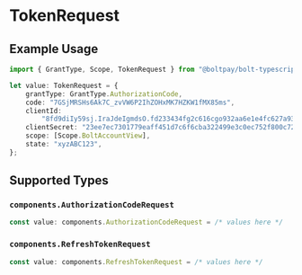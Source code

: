 # TokenRequest

## Example Usage

```typescript
import { GrantType, Scope, TokenRequest } from "@boltpay/bolt-typescript-sdk/models/components";

let value: TokenRequest = {
    grantType: GrantType.AuthorizationCode,
    code: "7GSjMRSHs6Ak7C_zvVW6P2IhZOHxMK7HZKW1fMX85ms",
    clientId:
        "8fd9diIy59sj.IraJdeIgmdsO.fd233434fg2c616cgo932aa6e1e4fc627a9385045gr395222a127gi93c595rg4",
    clientSecret: "23ee7ec7301779eaff451d7c6f6cba322499e3c0ec752f800c72a8f99217e3a8",
    scope: [Scope.BoltAccountView],
    state: "xyzABC123",
};
```

## Supported Types

### `components.AuthorizationCodeRequest`

```typescript
const value: components.AuthorizationCodeRequest = /* values here */
```

### `components.RefreshTokenRequest`

```typescript
const value: components.RefreshTokenRequest = /* values here */
```

